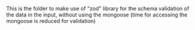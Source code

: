 This is the folder to make use of "zod" library for the schema validation of the data in the input, without using the mongoose (time for accessing the mongoose is reduced for validation)